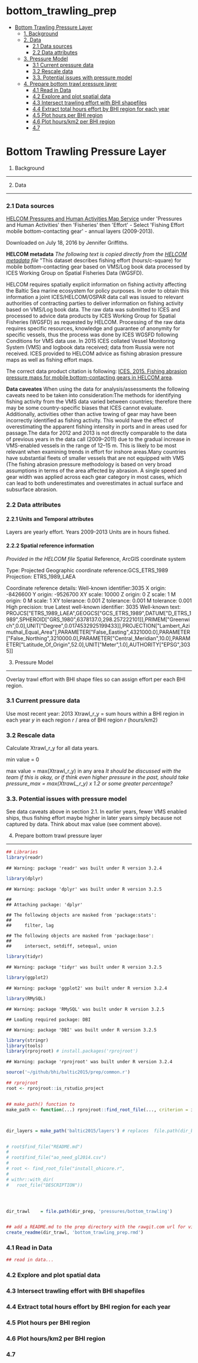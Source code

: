 bottom\_trawling\_prep
================

-   [Bottom Trawling Pressure Layer](#bottom-trawling-pressure-layer)
    -   [1. Background](#background)
    -   [2. Data](#data)
        -   [2.1 Data sources](#data-sources)
        -   [2.2 Data attributes](#data-attributes)
    -   [3. Pressure Model](#pressure-model)
        -   [3.1 Current pressure data](#current-pressure-data)
        -   [3.2 Rescale data](#rescale-data)
        -   [3.3. Potential issues with pressure model](#potential-issues-with-pressure-model)
    -   [4. Prepare bottom trawl pressure layer](#prepare-bottom-trawl-pressure-layer)
        -   [4.1 Read in Data](#read-in-data)
        -   [4.2 Explore and plot spatial data](#explore-and-plot-spatial-data)
        -   [4.3 Intersect trawling effort with BHI shapefiles](#intersect-trawling-effort-with-bhi-shapefiles)
        -   [4.4 Extract total hours effort by BHI region for each year](#extract-total-hours-effort-by-bhi-region-for-each-year)
        -   [4.5 Plot hours per BHI region](#plot-hours-per-bhi-region)
        -   [4.6 Plot hours/km2 per BHI region](#plot-hourskm2-per-bhi-region)
        -   [4.7](#section)

Bottom Trawling Pressure Layer
==============================

1. Background
-------------

2. Data
-------

### 2.1 Data sources

[HELCOM Pressures and Human Activities Map Service](http://maps.helcom.fi/website/Pressures/index.html) under 'Pressures and Human Activities' then 'Fisheries' then 'Effort' - Select 'Fishing Effort mobile bottom-contacting gear' - annual layers (2009-2013).

Downloaded on July 18, 2016 by Jennifer Griffiths.

**HELCOM metadata**
*The following text is copied directly from the [HELCOM metadata](http://maps.helcom.fi/website/getMetadata/htm/All/Fishing%20effort%20mobile%20bottom-contacting%20gear%202013.htm) file*
"This dataset describes fishing effort (hours/c-square) for mobile bottom-contacting gear based on VMS/Log book data processed by ICES Working Group on Spatial Fisheries Data (WGSFD).

HELCOM requires spatially explicit information on fishing activity affecting the Baltic Sea marine ecosystem for policy purposes. In order to obtain this information a joint ICES/HELCOM/OSPAR data call was issued to relevant authorities of contracting parties to deliver information on fishing activity based on VMS/Log book data. The raw data was submitted to ICES and processed to advice data products by ICES Working Group for Spatial Fisheries (WGSFD) as requested by HELCOM. Processing of the raw data requires specific resources, knowledge and guarantee of anonymity for specific vessels, thus the process was done by ICES WGSFD following Conditions for VMS data use. In 2015 ICES collated Vessel Monitoring System (VMS) and logbook data received; data from Russia were not received. ICES provided to HELCOM advice as fishing abrasion pressure maps as well as fishing effort maps.

The correct data product citation is following: [ICES. 2015. Fishing abrasion pressure maps for mobile bottom-contacting gears in HELCOM area](http://ices.dk/sites/pub/Publication%20Reports/Data%20outputs/HELCOM_mapping_fishing_intensity_and_effort_data_outputs_2015.zip).

**Data caveates**
When using the data for analysis/assessments the following caveats need to be taken into consideration:The methods for identifying fishing activity from the VMS data varied between countries; therefore there may be some country-specific biases that ICES cannot evaluate. Additionally, activities other than active towing of gear may have been incorrectly identified as fishing activity. This would have the effect of overestimating the apparent fishing intensity in ports and in areas used for passage.The data for 2012 and 2013 is not directly comparable to the data of previous years in the data call (2009–2011) due to the gradual increase in VMS-enabled vessels in the range of 12–15 m. This is likely to be most relevant when examining trends in effort for inshore areas.Many countries have substantial fleets of smaller vessels that are not equipped with VMS (The fishing abrasion pressure methodology is based on very broad assumptions in terms of the area affected by abrasion. A single speed and gear width was applied across each gear category in most cases, which can lead to both underestimates and overestimates in actual surface and subsurface abrasion.

### 2.2 Data attributes

#### 2.2.1 Units and Temporal attributes

Layers are yearly effort. Years 2009-2013 Units are in hours fished.

#### 2.2.2 Spatial reference information

*Provided in the HELCOM file*
Spatial Reference, ArcGIS coordinate system

Type: Projected
Geographic coordinate reference:GCS\_ETRS\_1989
Projection: ETRS\_1989\_LAEA

Coordinate reference details:
Well-known identifier:3035
X origin: -8426600
Y origin: -9526700
XY scale: 10000
Z origin: 0
Z scale: 1
M origin: 0
M scale: 1
XY tolerance: 0.001
Z tolerance: 0.001
M tolerance: 0.001
High precision: true
Latest well-known identifier: 3035
Well-known text: PROJCS\["ETRS\_1989\_LAEA",GEOGCS\["GCS\_ETRS\_1989",DATUM\["D\_ETRS\_1989",SPHEROID\["GRS\_1980",6378137.0,298.257222101\]\],PRIMEM\["Greenwich",0.0\],UNIT\["Degree",0.0174532925199433\]\],PROJECTION\["Lambert\_Azimuthal\_Equal\_Area"\],PARAMETER\["False\_Easting",4321000.0\],PARAMETER\["False\_Northing",3210000.0\],PARAMETER\["Central\_Meridian",10.0\],PARAMETER\["Latitude\_Of\_Origin",52.0\],UNIT\["Meter",1.0\],AUTHORITY\["EPSG",3035\]\]

3. Pressure Model
-----------------

Overlay trawl effort with BHI shape files so can assign effort per each BHI region.

### 3.1 Current pressure data

Use most recent year: 2013
Xtrawl\_r\_y = sum hours within a BHI region in each year *y* in each region *r* / area of BHI region *r* (hours/km2)

### 3.2 Rescale data

Calculate Xtrawl\_r\_y for all data years.

min value = 0

max value = max(Xtrawl\_r\_y) in any area
*It should be discussed with the team if this is okay, or if think even higher pressure in the past, should take pressure\_max = max(XtrawL\_r\_y) x 1.2 or some greater percentage?*

### 3.3. Potential issues with pressure model

See data caveats above in section 2.1. In earlier years, fewer VMS enabled ships, thus fishing effort maybe higher in later years simply because not captured by data. Think about max value (see comment above).

4. Prepare bottom trawl pressure layer
--------------------------------------

``` r
## Libraries
library(readr)
```

    ## Warning: package 'readr' was built under R version 3.2.4

``` r
library(dplyr)
```

    ## Warning: package 'dplyr' was built under R version 3.2.5

    ## 
    ## Attaching package: 'dplyr'

    ## The following objects are masked from 'package:stats':
    ## 
    ##     filter, lag

    ## The following objects are masked from 'package:base':
    ## 
    ##     intersect, setdiff, setequal, union

``` r
library(tidyr)
```

    ## Warning: package 'tidyr' was built under R version 3.2.5

``` r
library(ggplot2)
```

    ## Warning: package 'ggplot2' was built under R version 3.2.4

``` r
library(RMySQL)
```

    ## Warning: package 'RMySQL' was built under R version 3.2.5

    ## Loading required package: DBI

    ## Warning: package 'DBI' was built under R version 3.2.5

``` r
library(stringr)
library(tools)
library(rprojroot) # install.packages('rprojroot')
```

    ## Warning: package 'rprojroot' was built under R version 3.2.4

``` r
source('~/github/bhi/baltic2015/prep/common.r')

## rprojroot
root <- rprojroot::is_rstudio_project


## make_path() function to 
make_path <- function(...) rprojroot::find_root_file(..., criterion = is_rstudio_project)



dir_layers = make_path('baltic2015/layers') # replaces  file.path(dir_baltic, 'layers')


# root$find_file("README.md")
# 
# root$find_file("ao_need_gl2014.csv")
# 
# root <- find_root_file("install_ohicore.r", 
# 
# withr::with_dir(
#   root_file("DESCRIPTION"))




dir_trawl    = file.path(dir_prep, 'pressures/bottom_trawling')


## add a README.md to the prep directory with the rawgit.com url for viewing on GitHub
create_readme(dir_trawl, 'bottom_trawling_prep.rmd') 
```

### 4.1 Read in Data

``` r
## read in data...
```

### 4.2 Explore and plot spatial data

### 4.3 Intersect trawling effort with BHI shapefiles

### 4.4 Extract total hours effort by BHI region for each year

### 4.5 Plot hours per BHI region

### 4.6 Plot hours/km2 per BHI region

### 4.7
